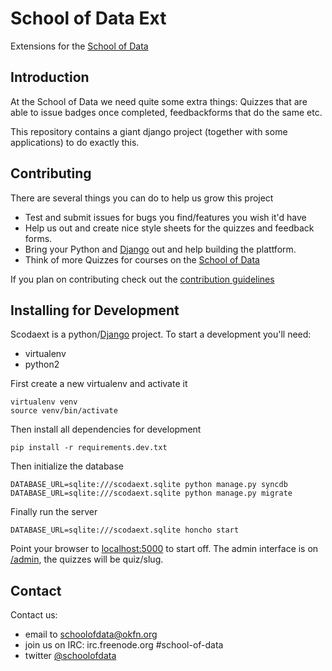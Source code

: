 # School of Data Ext

Extensions for the [School of Data](http://schoolofdata.org)

## Introduction

At the School of Data we need quite some extra things: Quizzes that are
able to issue badges once completed, feedbackforms that do the same etc. 

This repository contains a giant django project (together with some
applications) to do exactly this.

## Contributing

There are several things you can do to help us grow this project

* Test and submit issues for bugs you find/features you wish it'd have
* Help us out and create nice style sheets for the quizzes and feedback
  forms.
* Bring your Python and [Django](http://djangoproject.com) out and help
  building the plattform.
* Think of more Quizzes for courses on the [School of Data](http://schoolofdata.org/courses)

If you plan on contributing check out the [contribution guidelines](https://github.com/okfn/schoolofdata-ext/blob/master/doc/contribution-guidelines.md)

## Installing for Development

Scodaext is a python/[Django](http://djangoproject.com) project. To start a
development you'll need:

* virtualenv
* python2

First create a new virtualenv and activate it

```
virtualenv venv
source venv/bin/activate
```

Then install all dependencies for development

```
pip install -r requirements.dev.txt
```

Then initialize the database

```
DATABASE_URL=sqlite:///scodaext.sqlite python manage.py syncdb
DATABASE_URL=sqlite:///scodaext.sqlite python manage.py migrate
```

Finally run the server

```
DATABASE_URL=sqlite:///scodaext.sqlite honcho start
```

Point your browser to [localhost:5000](http://localhost:5000) to start off.
The admin interface is on [/admin](http://localhost:5000/admin), the
quizzes will be quiz/slug.

## Contact 

Contact us:

* email to schoolofdata@okfn.org
* join us on IRC: irc.freenode.org \#school-of-data 
* twitter [@schoolofdata](https://twitter.com/schoolofdata)
